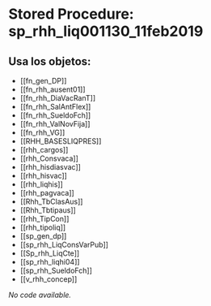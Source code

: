 # Stored Procedure: sp_rhh_liq001130_11feb2019

## Usa los objetos:
- [[fn_gen_DP]]
- [[fn_rhh_ausent01]]
- [[fn_rhh_DiaVacRanT]]
- [[fn_rhh_SalAntFlex]]
- [[fn_rhh_SueldoFch]]
- [[fn_rhh_ValNovFija]]
- [[fn_rhh_VG]]
- [[RHH_BASESLIQPRES]]
- [[rhh_cargos]]
- [[rhh_Consvaca]]
- [[rhh_hisdiasvac]]
- [[rhh_hisvac]]
- [[rhh_liqhis]]
- [[rhh_pagvaca]]
- [[Rhh_TbClasAus]]
- [[Rhh_Tbtipaus]]
- [[rhh_TipCon]]
- [[rhh_tipoliq]]
- [[sp_gen_dp]]
- [[sp_rhh_LiqConsVarPub]]
- [[Sp_rhh_LiqCte]]
- [[sp_rhh_liqhi04]]
- [[sp_rhh_SueldoFch]]
- [[v_rhh_concep]]

*No code available.*
